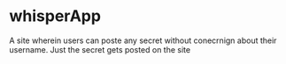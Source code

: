# whisperApp
A site wherein users can poste any secret without conecrnign about their username. Just the secret gets posted on the site
